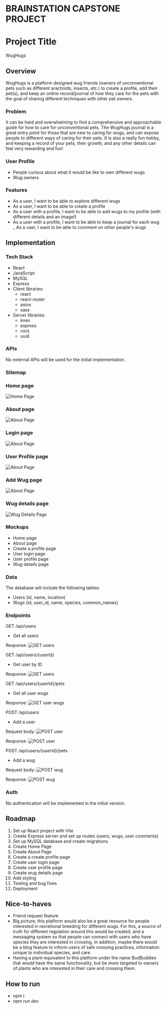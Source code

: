 # BRAINSTATION CAPSTONE PROJECT
# Project Title
WugHugs

## Overview

WugHugs is a platform designed wug friends (owners of unconventional pets such as different arachnids, insects, etc.) to create a profile, add their pet(s), and keep an online record/journal of how they care for the pets with the goal of sharing different techniques with other pet owners. 

### Problem

It can be hard and overwhelming to find a comprehensive and approachable guide for how to care for unconventional pets. The WugHugs journal is a great entry point for those that are new to caring for wugs, and can expose people to different ways of caring for their pets. It is also a really fun hobby, and keeping a record of your pets, their growth, and any other details can feel very rewarding and fun! 


### User Profile

- People curious about what it would be like to own different wugs
- Wug owners


### Features

- As a user, I want to be able to explore different wugs
- As a user, I want to be able to create a profile
- As a user with a profile, I want to be able to add wugs to my profile (with different details and an image!)
- As a user with a profile, I want to be able to keep a journal for each wug
_ As a user, I want to be able to comment on other people's wugs

## Implementation

### Tech Stack

- React
- JavaScript
- MySQL
- Express
- Client libraries: 
    - react
    - react-router
    - axios
    - sass
- Server libraries:
    - knex
    - express
    - cors
    - uuid

### APIs

No external APIs will be used for the initial implementation.

### Sitemap

### Home page
![Home Page](mockups/HomePage.jpeg)

### About page
![About Page](mockups/AboutPage.jpeg)

### Login page
![About Page](mockups/LoginPage.jpeg)

### User Profile page
![About Page](mockups/UserProfilePage.jpeg)

### Add Wug page
![About Page](mockups/AddWugPage.jpeg)

### Wug details page
![Wug Details Page](mockups/WugDetailsPage.jpeg)

### Mockups

- Home page
- About page
- Create a profile page
- User login page
- User profile page
- Wug details page


### Data

The database will include the following tables:
- Users (id, name, location)
- Wugs (id, user_id, name, species, common_names)

### Endpoints

GET /api/users
- Get all users

Response:
![GET users](sampledata/GET/users.png)

GET /api/users/{userId}
- Get user by ID

Response:
![GET users](sampledata/GET/userbyid.png)

GET /api/users/{userId}/pets
- Get all user wugs

Response:
![GET user wugs](sampledata/GET/userwugs.png)

POST /api/users
- Add a user

Request body:
![POST user](sampledata/POST/userreq.png)

Response:
![POST user](sampledata/POST/userres.png)

POST /api/users/{userId}/pets
- Add a wug

Request body:
![POST wug](sampledata/POST/wugreq.png)

Response:
![POST wug](sampledata/POST/wugres.png)

### Auth

No authentication will be implemented in the initial version.

## Roadmap

1. Set up React project with Vite
2. Create Express server and set up routes (users, wugs, user comments)
3. Set up MySQL database and create migrations
4. Create Home Page
5. Create About Page
6. Create a create profile page
7. Create user login page
8. Create user profile page
8. Create wug details page
9. Add styling
10. Testing and bug fixes
11. Deployment

## Nice-to-haves

- Friend request feature
- Big picture, this platform would also be a great resource for people interested in recretional breeding for different wugs. For this, a source of truth for different regulation around this would be created, and a messaging system so that people can connect with users who have species they are interested in crossing. In addition, maybe there would be a blog feature to inform users of safe crossing practices, information unique to individual species, and care. 
- Having a plant-equivalent to this platform under the name BudBuddies that would have the same functionality, but be more targeted to owners of plants who are interested in their care and crossing them.


## How to run

- npm i
- npm run dev